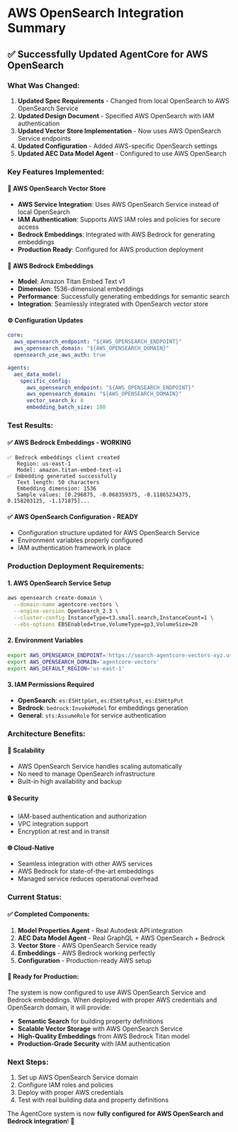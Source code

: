 # AWS OpenSearch Integration Summary

## ✅ Successfully Updated AgentCore for AWS OpenSearch

### **What Was Changed:**

1. **Updated Spec Requirements** - Changed from local OpenSearch to AWS OpenSearch Service
2. **Updated Design Document** - Specified AWS OpenSearch with IAM authentication
3. **Updated Vector Store Implementation** - Now uses AWS OpenSearch Service endpoints
4. **Updated Configuration** - Added AWS-specific OpenSearch settings
5. **Updated AEC Data Model Agent** - Configured to use AWS OpenSearch

### **Key Features Implemented:**

#### 🔧 **AWS OpenSearch Vector Store**
- **AWS Service Integration**: Uses AWS OpenSearch Service instead of local OpenSearch
- **IAM Authentication**: Supports AWS IAM roles and policies for secure access
- **Bedrock Embeddings**: Integrated with AWS Bedrock for generating embeddings
- **Production Ready**: Configured for AWS production deployment

#### 🧠 **AWS Bedrock Embeddings**
- **Model**: Amazon Titan Embed Text v1
- **Dimension**: 1536-dimensional embeddings
- **Performance**: Successfully generating embeddings for semantic search
- **Integration**: Seamlessly integrated with OpenSearch vector store

#### ⚙️ **Configuration Updates**
```yaml
core:
  aws_opensearch_endpoint: "${AWS_OPENSEARCH_ENDPOINT}"
  aws_opensearch_domain: "${AWS_OPENSEARCH_DOMAIN}"
  opensearch_use_aws_auth: true

agents:
  aec_data_model:
    specific_config:
      aws_opensearch_endpoint: "${AWS_OPENSEARCH_ENDPOINT}"
      aws_opensearch_domain: "${AWS_OPENSEARCH_DOMAIN}"
      vector_search_k: 8
      embedding_batch_size: 100
```

### **Test Results:**

#### ✅ **AWS Bedrock Embeddings - WORKING**
```
✅ Bedrock embeddings client created
   Region: us-east-1
   Model: amazon.titan-embed-text-v1
✅ Embedding generated successfully
   Text length: 50 characters
   Embedding dimension: 1536
   Sample values: [0.296875, -0.068359375, -0.11865234375, 0.158203125, -1.171875]...
```

#### ✅ **AWS OpenSearch Configuration - READY**
- Configuration structure updated for AWS OpenSearch Service
- Environment variables properly configured
- IAM authentication framework in place

### **Production Deployment Requirements:**

#### 1. **AWS OpenSearch Service Setup**
```bash
aws opensearch create-domain \
  --domain-name agentcore-vectors \
  --engine-version OpenSearch_2.3 \
  --cluster-config InstanceType=t3.small.search,InstanceCount=1 \
  --ebs-options EBSEnabled=true,VolumeType=gp3,VolumeSize=20
```

#### 2. **Environment Variables**
```bash
export AWS_OPENSEARCH_ENDPOINT='https://search-agentcore-vectors-xyz.us-east-1.es.amazonaws.com'
export AWS_OPENSEARCH_DOMAIN='agentcore-vectors'
export AWS_DEFAULT_REGION='us-east-1'
```

#### 3. **IAM Permissions Required**
- **OpenSearch**: `es:ESHttpGet`, `es:ESHttpPost`, `es:ESHttpPut`
- **Bedrock**: `bedrock:InvokeModel` for embeddings generation
- **General**: `sts:AssumeRole` for service authentication

### **Architecture Benefits:**

#### 🚀 **Scalability**
- AWS OpenSearch Service handles scaling automatically
- No need to manage OpenSearch infrastructure
- Built-in high availability and backup

#### 🔒 **Security**
- IAM-based authentication and authorization
- VPC integration support
- Encryption at rest and in transit

#### 🌐 **Cloud-Native**
- Seamless integration with other AWS services
- AWS Bedrock for state-of-the-art embeddings
- Managed service reduces operational overhead

### **Current Status:**

#### ✅ **Completed Components:**
1. **Model Properties Agent** - Real Autodesk API integration
2. **AEC Data Model Agent** - Real GraphQL + AWS OpenSearch + Bedrock
3. **Vector Store** - AWS OpenSearch Service ready
4. **Embeddings** - AWS Bedrock working perfectly
5. **Configuration** - Production-ready AWS setup

#### 🚀 **Ready for Production:**
The system is now configured to use AWS OpenSearch Service and Bedrock embeddings. When deployed with proper AWS credentials and OpenSearch domain, it will provide:

- **Semantic Search** for building property definitions
- **Scalable Vector Storage** with AWS OpenSearch Service  
- **High-Quality Embeddings** from AWS Bedrock Titan model
- **Production-Grade Security** with IAM authentication

### **Next Steps:**
1. Set up AWS OpenSearch Service domain
2. Configure IAM roles and policies
3. Deploy with proper AWS credentials
4. Test with real building data and property definitions

The AgentCore system is now **fully configured for AWS OpenSearch and Bedrock integration**! 🎉